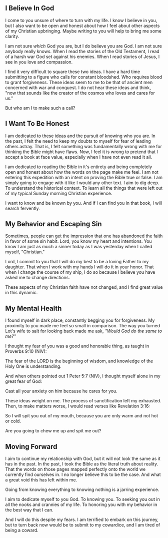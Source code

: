 <div id='meta'>
    <div key='subtext' value='My recommitment to God'></div>
    <div key='dob' value='1/20/2025'></div>
    <div key='description' value='My recommitment to God and my attempt to make the best of my lack of truth'></div>
    <div key='keywords' value='God, Faith, Recommitment'></div>
</div>


## I Believe In God
I come to you unsure of where to turn with my life. I know I believe in you, but I also want to be open and honest about how I feel about other aspects of my Christian upbringing. Maybe writing to you will help to bring me some clarity.

I am not sure *which* God you are, but I do believe you are God. I am not sure anybody really knows. When I read the stories of the Old Testament, I read of a harsh war God set against his enemies. When I read stories of Jesus, I see in you love and compassion.

I find it very difficult to square these two ideas. I have a hard time submitting to a figure who calls for constant bloodshed. Who requires blood to grant forgiveness. These ideas seem to me to be that of ancient men concerned with war and conquest. I do not hear these ideas and think, "now that sounds like the creator of the cosmos who loves and cares for us."

But who am I to make such a call?

## I Want To Be Honest
I am dedicated to these ideas and the pursuit of knowing who you are. In the past, I felt the need to keep my doubts to myself for fear of leading others astray. That is, I felt something was fundamentally wrong with me for thinking the Bible might have flaws. Now, I feel it is wrong to pretend that I accept a book at face value, especially when I have not even read it all.

I am dedicated to reading the Bible in it's entirety and being completely open and honest about how the words on the page make me feel. I am not entering this expedition with an intent on proving the Bible true or false. I am simply going to engage with it like I would any other text. I aim to dig deep. To understand the historical context. To learn all the things that were left out of my typical Sunday morning Christian experience.

I want to know and be known by you. And if I can find you in that book, I will search fervently.

## My Behavior and Escaping Sin
Sometimes, people can get the impression that one has abandoned the faith in favor of some sin habit. Lord, you know my heart and intentions. You know I am just as much a sinner today as I was yesterday when I called myself, "Christian."

Lord, I commit to you that I will do my best to be a loving Father to my daughter. That when I work with my hands I will do it in your honor. That when I change the course of my ship, I do so because I believe you have asked me to change directions.

These aspects of my Christian faith have not changed, and I find great value in this dynamic.

## My Mental Health
I found myself in dark place, constantly begging you for forgiveness. My proximity to you made me feel so small in comparison. The way you turned Lot's wife to salt for looking back made me ask, *"Would God do the same to me?"*

I thought my fear of you was a good and honorable thing, as taught in Proverbs 9:10 (NIV):

<bible-quote title="Proverbs 9:10" translation="NIV">
    The fear of the LORD is the beginning of wisdom, and knowledge of the Holy One is understanding.
</bible-quote>

And when others pointed out 1 Peter 5:7 (NIV), I thought myself alone in my great fear of God:

<bible-quote title="1 Peter 5:7" translation="NIV">
    Cast all your anxiety on him because he cares for you.
</bible-quote>

These ideas weight on me. The process of sanctification left my exhausted. Then, to make matters worse, I would read verses like Revelation 3:16:

<bible-quote title="Revelation 3:16" translation="NIV">
    So I will spit you out of my mouth, because you are only warm and not hot or cold. 
</bible-quote>

Are you going to chew me up and spit me out?

## Moving Forward
I aim to continue my relationship with God, but it will not look the same as it has in the past. In the past, I took the Bible as the literal truth about reality. That the words on those pages mapped perfectly onto the world we currently find ourselves in. I no longer believe this to be the case. And what a great void this has left within me.

Going from knowing everything to knowing nothing is a jarring experience.

I aim to dedicate myself to you God. To knowing you. To seeking you out in all the nooks and crannies of my life. To honoring you with my behavior in the best way that I can.

And I will do this despite my fears. I am terrified to embark on this journey, but to turn back now would be to submit to my cowardice, and I am tired of being a coward.